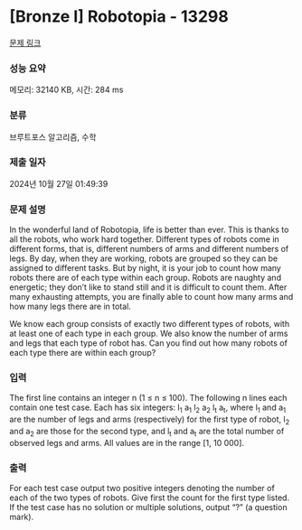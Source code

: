 # [Bronze I] Robotopia - 13298 

[문제 링크](https://www.acmicpc.net/problem/13298) 

### 성능 요약

메모리: 32140 KB, 시간: 284 ms

### 분류

브루트포스 알고리즘, 수학

### 제출 일자

2024년 10월 27일 01:49:39

### 문제 설명

<p>In the wonderful land of Robotopia, life is better than ever. This is thanks to all the robots, who work hard together. Different types of robots come in different forms, that is, different numbers of arms and different numbers of legs. By day, when they are working, robots are grouped so they can be assigned to different tasks. But by night, it is your job to count how many robots there are of each type within each group. Robots are naughty and energetic; they don’t like to stand still and it is difficult to count them. After many exhausting attempts, you are finally able to count how many arms and how many legs there are in total.</p>

<p>We know each group consists of exactly two different types of robots, with at least one of each type in each group. We also know the number of arms and legs that each type of robot has. Can you find out how many robots of each type there are within each group?</p>

### 입력 

 <p>The first line contains an integer n (1 ≤ n ≤ 100). The following n lines each contain one test case. Each has six integers: l<sub>1</sub> a<sub>1</sub> l<sub>2</sub> a<sub>2</sub> l<sub>t</sub> a<sub>t</sub>, where l<sub>1</sub> and a<sub>1</sub> are the number of legs and arms (respectively) for the first type of robot, l<sub>2</sub> and a<sub>2</sub> are those for the second type, and l<sub>t</sub> and a<sub>t</sub> are the total number of observed legs and arms. All values are in the range [1, 10 000].</p>

### 출력 

 <p>For each test case output two positive integers denoting the number of each of the two types of robots. Give first the count for the first type listed. If the test case has no solution or multiple solutions, output “?” (a question mark).</p>

